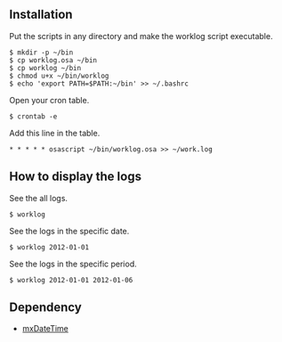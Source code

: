 Installation
------------

Put the scripts in any directory and make the worklog script executable.

    $ mkdir -p ~/bin
    $ cp worklog.osa ~/bin
    $ cp worklog ~/bin
    $ chmod u+x ~/bin/worklog
    $ echo 'export PATH=$PATH:~/bin' >> ~/.bashrc

Open your cron table.

    $ crontab -e

Add this line in the table.

    * * * * * osascript ~/bin/worklog.osa >> ~/work.log

How to display the logs 
-----------------------

See the all logs.

    $ worklog

See the logs in the specific date.

    $ worklog 2012-01-01

See the logs in the specific period.

    $ worklog 2012-01-01 2012-01-06
    
Dependency
----------

* [mxDateTime](http://www.egenix.com/products/python/mxBase/mxDateTime/)
